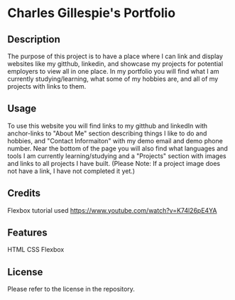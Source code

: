 # Charles Gillespie's Portfolio

## Description

The purpose of this project is to have a place where I can link and display websites like my gitthub, linkedin, and showcase my projects for potential employers to view all in one place. In my portfolio you will find what I am currently studying/learning, what some of my hobbies are, and all of my projects with links to them.

## Usage

To use this website you will find links to my gitthub and linkedIn with anchor-links to "About Me" section describing things I like to do and hobbies, and "Contact Informaiton" with my demo email and demo phone number. Near the bottom of the page you will also find what languages and tools I am currently learning/studying and a "Projects" section with images and links to all projects I have built. (Please Note: If a project image does not have a link, I have not completed it yet.) 

## Credits

Flexbox tutorial used https://www.youtube.com/watch?v=K74l26pE4YA

## Features

HTML
CSS
Flexbox

## License

Please refer to the license in the repository.
